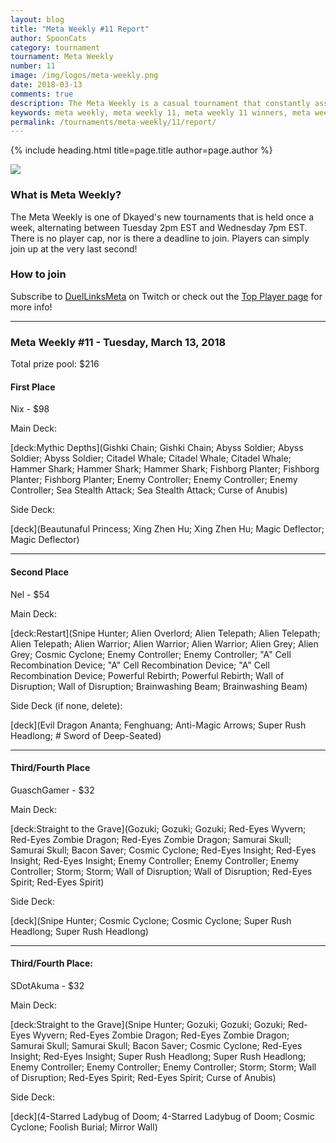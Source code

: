 ```yaml
---
layout: blog
title: "Meta Weekly #11 Report"
author: SpoonCats
category: tournament
tournament: Meta Weekly
number: 11
image: /img/logos/meta-weekly.png
date: 2018-03-13
comments: true
description: The Meta Weekly is a casual tournament that constantly assesses the ever changing Meta. Check out the report of these Top Players, their decks, and Prizes for the week of February 27, 2018. 
keywords: meta weekly, meta weekly 11, meta weekly 11 winners, meta weekly 11 decks, tournament, Dkayed, aliens, snipe hunter, volcanics, volcanic rocket, blaze accelerator, aliens, water, fish
permalink: /tournaments/meta-weekly/11/report/
---
```


{% include heading.html title=page.title author=page.author %}


![](https://media.discordapp.net/attachments/394309875280248832/415269703569899520/meta-weekly.png)

### What is Meta Weekly?
The Meta Weekly is one of Dkayed's new tournaments that is held once a week, alternating between Tuesday 2pm EST and Wednesday 7pm EST. There is no player cap, nor is there a deadline to join. Players can simply join up at the very last second!

### How to join
Subscribe to [DuelLinksMeta](https://www.twitch.tv/duellinksmeta) on Twitch or check out the [Top Player page](/discord/) for more info!


----------


### Meta Weekly #11 - Tuesday, March 13, 2018
Total prize pool: $216

#### First Place
Nix - $98

Main Deck:

[deck:Mythic Depths](Gishki Chain; Gishki Chain; Abyss Soldier; Abyss Soldier; Abyss Soldier; Citadel Whale; Citadel Whale; Citadel Whale; Hammer Shark; Hammer Shark; Hammer Shark; Fishborg Planter; Fishborg Planter; Fishborg Planter; Enemy Controller; Enemy Controller; Enemy Controller; Sea Stealth Attack; Sea Stealth Attack; Curse of Anubis)

Side Deck:

[deck](Beautunaful Princess; Xing Zhen Hu; Xing Zhen Hu; Magic Deflector; Magic Deflector)

----------

#### Second Place
Nel - $54

Main Deck:

[deck:Restart](Snipe Hunter; Alien Overlord; Alien Telepath; Alien Telepath; Alien Telepath; Alien Warrior; Alien Warrior; Alien Warrior; Alien Grey; Alien Grey; Cosmic Cyclone; Enemy Controller; Enemy Controller; "A" Cell Recombination Device; "A" Cell Recombination Device; "A" Cell Recombination Device; Powerful Rebirth; Powerful Rebirth; Wall of Disruption; Wall of Disruption; Brainwashing Beam; Brainwashing Beam)

Side Deck (if none, delete):

[deck](Evil Dragon Ananta; Fenghuang; Anti-Magic Arrows; Super Rush Headlong; # Sword of Deep-Seated)

----------

#### Third/Fourth Place
GuaschGamer - $32

Main Deck:

[deck:Straight to the Grave](Gozuki; Gozuki; Gozuki; Red-Eyes Wyvern; Red-Eyes Zombie Dragon; Red-Eyes Zombie Dragon; Samurai Skull; Samurai Skull; Bacon Saver; Cosmic Cyclone; Red-Eyes Insight; Red-Eyes Insight; Red-Eyes Insight; Enemy Controller; Enemy Controller; Enemy Controller; Storm; Storm; Wall of Disruption; Wall of Disruption; Red-Eyes Spirit; Red-Eyes Spirit)

Side Deck:

[deck](Snipe Hunter; Cosmic Cyclone; Cosmic Cyclone; Super Rush Headlong; Super Rush Headlong)

----------

#### Third/Fourth Place:
SDotAkuma - $32

Main Deck:

[deck:Straight to the Grave](Snipe Hunter; Gozuki; Gozuki; Gozuki; Red-Eyes Wyvern; Red-Eyes Zombie Dragon; Red-Eyes Zombie Dragon; Samurai Skull; Samurai Skull; Bacon Saver; Cosmic Cyclone; Red-Eyes Insight; Red-Eyes Insight; Super Rush Headlong; Super Rush Headlong; Enemy Controller; Enemy Controller; Enemy Controller; Storm; Storm; Wall of Disruption; Red-Eyes Spirit; Red-Eyes Spirit; Curse of Anubis)

Side Deck:

[deck](4-Starred Ladybug of Doom; 4-Starred Ladybug of Doom; Cosmic Cyclone; Foolish Burial; Mirror Wall)
